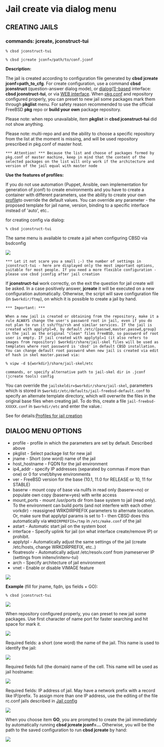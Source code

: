 # Jail create via dialog menu

## CREATING JAILS

### commands: jcreate, jconstruct-tui

```
% cbsd jconstruct-tui

% cbsd jcreate jconf=/path/to/conf.jconf
```

**Description:**

The jail is created according to configuration file generated by **cbsd jcreate jconf=path_to_cfg**. For create configuration, use a command **cbsd jconstruct** (question-answer dialog mode), or [dialog(1)-based](http://man.freebsd.org/dialog/1) interface: **cbsd jconstruct-tui**, or via [WEB interface](https://clonos.tekroutine.com/). When [pkg.conf](https://wiki.freebsd.org/pkgng) and repository configured properly, you can preset to new jail some packages mark them through **pkglist** menu. For safety reason recommended to use the official FreeBSD **pkg** repo or **build your own** package repository.

Please note: when repo unavailable, item **pkglist** in **cbsd jconstruct-tui** did not show anything.

Please note: multi-repo and and the ability to choose a specific repository from the list at the moment is missing, and will be used repository prescribed in pkg.conf of master host.

```
*** Attention! *** Because the list and choose of packages formed by pkg.conf of master machine, keep in mind that the content of the selected packages on the list will only work if the architecture and version of the jail equal with master node
```

**Use the features of profiles:**

If you do not use automation (Puppet, Ansible, own implementation for generation of jconf) to create environments and you have to create a container with different parameters, use the ability to create your own [profile](https://www.bsdstore.ru/en/12.0.x/wf_profiles_ssi.html)to override the default values. You can override any parameter - the proposed template for jail name, version, binding to a specific interface instead of 'auto', etc..

for creating config via dialog:

```
% cbsd jconstruct-tui
```

The same menu is available to create a jail when configuring CBSD via bsdconfig

![](https://www.bsdstore.ru/img/cbsd_syntax3.png)

```
*** Let it not scare you a small ;-) the number of settings in jconstruct-tui - here are displayed only the most important options, suitable for most people. If you need a more flexible configuration - please use cbsd jconfig after jail creation
```
If **jconstruct-tui** work correctly, on the exit the question for jail create will be asked. In a case positively answer, **jcreate** it will be executed on a new configuration automatically. Otherwise, the script will save configuration file (in `$workdir/ftmp`), on which it is possible to create a jail by hand.


```
*** Important: ***

When a new jail is created or obtaining from the repository, make it a rule ALWAYS change the user's password root in jail, even if you do not plan to run it ssh/ftp/rsh and similar services. If the jail is created with applytpl=0, by default /etc/{passwd,master.passwd,group} in the jail as the original "clean" files FreeBSD, so password of root user is empty. If jail created with applytpl=1 (it also refers to images from repository) $workdir/share/jail-skel files will be used as templates where root password is 'cbsd' in default CBSD installation. You can change default root password when new jail is created via edit of hash in skel master.passwd via:

% vipw -d ${workdir}/share/jail-skel/etc

commands, or specify alternative path to jail-skel dir in .jconf (jcreate tools) config

```

You can override the `jailskeldir=$workdir/share/jail-skel`, parameters which is stored in `$workdir/etc/defaults/jail-freebsd-default.conf` to specify an alternate template directory, which will overwrite the files in the original base files when creating jail. To do this, create a file `jail-freebsd-XXXXX.conf` in `$workdir/etc` and enter the value.:

See for details:[Profiles for jail creation](https://www.bsdstore.ru/en/12.0.x/wf_profiles_ssi.html)

## DIALOG MENU OPTIONS


*  profile - profile in which the parameters are set by default. Described above
*  pkglist - Select package list for new jail
*  jname - Short (one word) name of the jail
*  host_hostname - FQDN for the jail environment
*  ip4_addr - specify IP addresses (separated by commas if more than one) or 0 for vnet/bhyve environments
*  ver - FreeBSD version for the base (10.1, 11.0 for RELEASE or 10, 11 for STABLE)
*  baserw - mount copy of base via nullfs in read only (baserw=no) or populate own copy (baserw=yes) with write access
*  mount_ports - mount /usr/ports dir from base system to jail (read only). To the environment can build ports (and not interfere with each other vorkdir) - reassigned WRKDIRPREFIX parameters to alternate location. Or, make sure that applytpl params is set to 1 - then CBSD does this automatically via `WRKDIRPREFIX=/tmp` in `/etc/make.conf` of the jail
*  astart - Automatic start jail on the system boot
*  interface - Specify uplink for jail (on what interface create/remove IP) or prohibit.
*  applytpl - Automatically adjust the same settings of the jail (create /etc/hosts, change WRKDIRPREFIX, etc..)
*  floatresolv - Automatically adjust /etc/resolv.conf from jnameserver IP (settings from initenv/initenv-tui)
*  arch - Specify architecture of jail environment
*  vnet - Enable or disable VIMAGE feature

![](gif/jcreate.gif)

**Example** (fill for jname, fqdn, ips fields + GO):

```
% cbsd jconstruct-tui
```
![](img/jcreate1.png)

When repository configured properly, you can preset to new jail some packages. Use first character of name port for faster searching and hit space for mark it.

![](img/jcreate2.png)

Required fields: a short (one word) the name of the jail. This name is used to identify the jail:

![](img/jcreate3.png)

Required fields full (the domain) name of the cell. This name will be used as jail hostname:

![](img/jcreate4.png)

Required fields: IP address of jail. May have a network prefix with a record like IP/prefix. To assign more than one IP address, use the editing of the file rc.conf jails described in [Jail config](https://www.bsdstore.ru/en/12.0.x/wf_jconfig_ssi.html)

![](img/jcreate5.png)

When you choose item **GO**, you are prompted to create the jail immediately by automatically running **cbsd jcreate jconf=...** Otherwise, you will be the path to the saved configuration to run **cbsd jcreate** by hand:

![](img/jcreate6.png)

